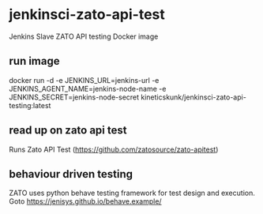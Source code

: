 # jenkinsci-zato-api-test
Jenkins Slave ZATO API testing Docker image

## run image
docker run -d -e JENKINS_URL=jenkins-url -e JENKINS_AGENT_NAME=jenkins-node-name -e JENKINS_SECRET=jenkins-node-secret kineticskunk/jenkinsci-zato-api-testing:latest

## read up on zato api test
Runs Zato API Test (https://github.com/zatosource/zato-apitest)

## behaviour driven testing
ZATO uses python behave testing framework for test design and execution. Goto https://jenisys.github.io/behave.example/
